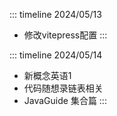 ::: timeline 2024/05/13
- 修改vitepress配置
:::

::: timeline 2024/05/14
- 新概念英语1
- 代码随想录链表相关
- JavaGuide 集合篇
:::
